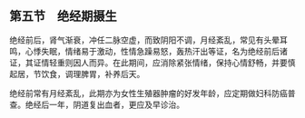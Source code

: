## 第五节　绝经期摄生

绝经前后，肾气渐衰，冲任二脉空虚，而致阴阳不调，月经紊乱，常见有头晕耳鸣，心悸失眠，情绪易于激动，性情急躁易怒，轰热汗出等证，名为绝经前后诸证，其证情轻重则因人而异。在此期间，应消除紧张情绪，保持心情舒畅，并要慎起居，节饮食，调理脾胃，补养后天。

绝经前常有月经紊乱，此期亦为女性生殖器肿瘤的好发年龄，应定期做妇科防癌普查。绝经后一年，阴道复出血者，更应及早诊治。